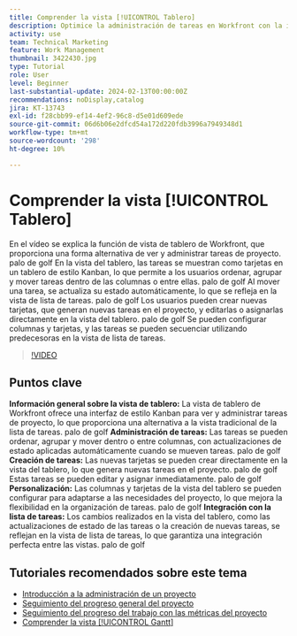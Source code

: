 ```yaml
---
title: Comprender la vista [!UICONTROL Tablero]
description: Optimice la administración de tareas en Workfront con la interfaz  [!DNL Kanban] de la vista del [!UICONTROL tablero], que ofrece ordenación, creación, personalización e integración perfecta con la vista de lista de tareas para una organización eficiente del proyecto.
activity: use
team: Technical Marketing
feature: Work Management
thumbnail: 3422430.jpg
type: Tutorial
role: User
level: Beginner
last-substantial-update: 2024-02-13T00:00:00Z
recommendations: noDisplay,catalog
jira: KT-13743
exl-id: f28cbb99-ef14-4ef2-96c8-d5e01d609ede
source-git-commit: 06d6b06e2dfcd54a172d220fdb3996a7949348d1
workflow-type: tm+mt
source-wordcount: '298'
ht-degree: 10%

---
```


# Comprender la vista [!UICONTROL Tablero]

En el vídeo se explica la función de vista de tablero de Workfront, que proporciona una forma alternativa de ver y administrar tareas de proyecto. palo de golf En la vista del tablero, las tareas se muestran como tarjetas en un tablero de estilo Kanban, lo que permite a los usuarios ordenar, agrupar y mover tareas dentro de las columnas o entre ellas. palo de golf Al mover una tarea, se actualiza su estado automáticamente, lo que se refleja en la vista de lista de tareas. palo de golf Los usuarios pueden crear nuevas tarjetas, que generan nuevas tareas en el proyecto, y editarlas o asignarlas directamente en la vista del tablero. palo de golf Se pueden configurar columnas y tarjetas, y las tareas se pueden secuenciar utilizando predecesoras en la vista de lista de tareas.

>[!VIDEO](https://video.tv.adobe.com/v/3422430/?quality=12&learn=on&enablevpops)

## Puntos clave

**Información general sobre la vista de tablero:** La vista de tablero de Workfront ofrece una interfaz de estilo Kanban para ver y administrar tareas de proyecto, lo que proporciona una alternativa a la vista tradicional de la lista de tareas. palo de golf
**Administración de tareas:** Las tareas se pueden ordenar, agrupar y mover dentro o entre columnas, con actualizaciones de estado aplicadas automáticamente cuando se mueven tareas. palo de golf
**Creación de tareas:** Las nuevas tarjetas se pueden crear directamente en la vista del tablero, lo que genera nuevas tareas en el proyecto. palo de golf Estas tareas se pueden editar y asignar inmediatamente. palo de golf
**Personalización:** Las columnas y tarjetas de la vista del tablero se pueden configurar para adaptarse a las necesidades del proyecto, lo que mejora la flexibilidad en la organización de tareas. palo de golf
**Integración con la lista de tareas:** Los cambios realizados en la vista del tablero, como las actualizaciones de estado de las tareas o la creación de nuevas tareas, se reflejan en la vista de lista de tareas, lo que garantiza una integración perfecta entre las vistas. palo de golf


## Tutoriales recomendados sobre este tema

* [Introducción a la administración de un proyecto](/help/manage-work/projects/getting-started-manage-a-project.md)
* [Seguimiento del progreso general del proyecto](/help/manage-work/projects/track-overall-project-progress.md)
* [Seguimiento del progreso del trabajo con las métricas del proyecto](/help/manage-work/projects/track-work-progress-with-project-metrics.md)
* [Comprender la vista [!UICONTROL Gantt]](/help/manage-work/projects/understand-the-gantt-view.md)
